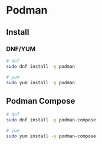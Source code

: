 # Podman

## Install

### DNF/YUM

```bash
# dnf
sudo dnf install -y podman

# yum
sudo yum install -y podman
```

## Podman Compose

```bash
# dnf
sudo dnf install -y podman-compose

# yum
sudo yum install -y podman-compose
